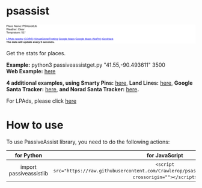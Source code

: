 # psassist
![psassist](https://raw.githubusercontent.com/crawlerop/psassist/main/psassist.png)

Get the stats for places.

**Example:** python3 passiveassistget.py "41.55,-90.493611" 3500  
**Web Example:** [here](https://crawlerop.github.io/psassist/js/getmaplace.html)

**4 additional examples, using Smarty Pins:** [here](https://crawlerop.github.io/psassist/js/smartyassist.html), **Land Lines:** [here](https://crawlerop.github.io/psassist/js/lineassist.html), **Google Santa Tracker:** [here](https://crawlerop.github.io/psassist/js/stassist.html), **and Norad Santa Tracker:** [here](https://crawlerop.github.io/psassist/js/noradassist.html)**.**

For LPAds, please click [here](https://github.com/crawlerop/lpads)

# How to use
To use PassiveAssist library, you need to do the following actions:

for Python                                | for JavaScript
:----------------------------------------:|:--------------------------------------------------------------------------------------------------------------------------:
import passiveassistlib                   | ```<script src="https://raw.githubusercontent.com/Crawlerop/psassist/main/js/passiveassist.js" crossorigin=""></script>```
